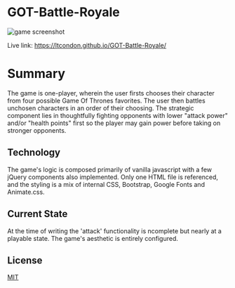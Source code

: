 # GOT-Battle-Royale

![game screenshot](assets/images/site-screenshot.png)

Live link: https://ltcondon.github.io/GOT-Battle-Royale/

# Summary

The game is one-player, wherein the user firsts chooses their character from four possible Game Of Thrones favorites. The user then battles unchosen characters in an order of their choosing. The strategic component lies in thoughtfully fighting opponents with lower "attack power" and/or "health points" first so the player may gain power before taking on stronger opponents.

## Technology

The game's logic is composed primarily of vanilla javascript with a few jQuery components also implemented. Only one HTML file is referenced, and the styling is a mix of internal CSS, Bootstrap, Google Fonts and Animate.css.

## Current State

At the time of writing the 'attack' functionality is ncomplete but nearly at a playable state. The game's aesthetic is entirely configured.

## License
[MIT](https://choosealicense.com/licenses/mit/)